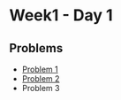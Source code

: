 # Week1 - Day 1

## Problems
- [Problem 1](https://github.com/amirkhan1092/PIPTP-Prep-2025/blob/main/Week1/Day1/solution1.md)
- [Problem 2](https://github.com/jayantt19/PIPTP-Prep-2025/blob/main/Week1/Day1/solution2.md)
- Problem 3
